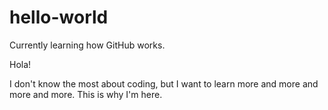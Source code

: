 # hello-world
Currently learning how GitHub works.

Hola!

I don't know the most about coding, but I want to learn more and more and more and more. This is why I'm here.
